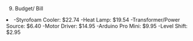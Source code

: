 9. Budget/ Bill

<li>-Styrofoam Cooler: $22.74
-Heat Lamp: $19.54
-Transformer/Power Source: $6.40
-Motor Driver: $14.95
-Arduino Pro Mini: $9.95
-Level Shift: $2.95</li>
